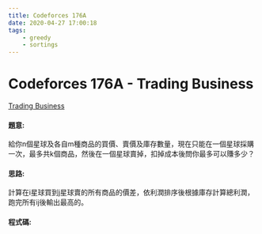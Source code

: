 ```yaml
---
title: Codeforces 176A
date: 2020-04-27 17:00:18
tags:
    - greedy
    - sortings
---
```

# Codeforces 176A - Trading Business
[Trading Business](https://codeforces.com/problemset/problem/176/A)


#### 題意:
給你n個星球及各自m種商品的買價、賣價及庫存數量，現在只能在一個星球採購一次，最多共k個商品，然後在一個星球賣掉，扣掉成本後問你最多可以賺多少？
<!-- more -->
#### 思路:
計算在i星球買到j星球賣的所有商品的價差，依利潤排序後根據庫存計算總利潤，跑完所有ij後輸出最高的。

#### 程式碼:
<script src="https://gist.github.com/Daviswww/a091d508a0bf4212e112d56100d4c37b.js"></script>